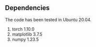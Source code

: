 ## Dependencies
The code has been tested in Ubuntu 20.04.
1. torch	1.10.0	
2. matplotlib	3.7.5
3. numpy	1.23.5
